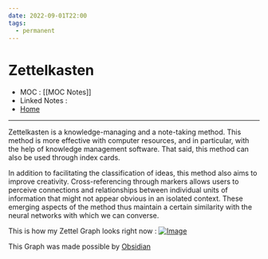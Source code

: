 ```yaml
---
date: 2022-09-01T22:00
tags:
  - permanent
---
```

# Zettelkasten
- MOC : [[MOC Notes]]
- Linked Notes : 
- [Home](https://misudashi.ga/)
----------
Zettelkasten is a knowledge-managing and a note-taking method. This method is more effective with computer resources, and in particular, with the help of knowledge management software. That said, this method can also be used through index cards.

In addition to facilitating the classification of ideas, this method also aims to improve creativity. Cross-referencing through markers allows users to perceive connections and relationships between individual units of information that might not appear obvious in an isolated context. These emerging aspects of the method thus maintain a certain similarity with the neural networks with which we can converse.

This is how my Zettel Graph looks right now : 
[![Image](https://misudashi.ga/static/preview_3.png)](https://misudashi.ga/static/preview_3.png)


This Graph was made possible by [Obsidian](https://obsidian.md/)

